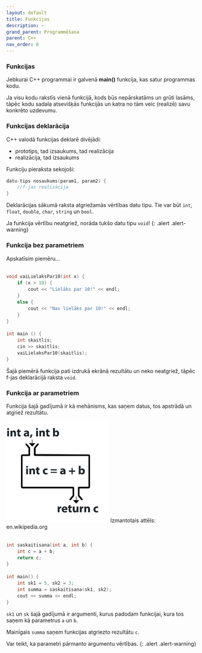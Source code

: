 ```yaml
---
layout: default
title: Funkcijas
description: ~
grand_parent: Programmēšana
parent: C++
nav_order: 6
---
```


### Funkcijas 

Jebkurai C++ programmai ir galvenā **main()** funkcija, kas satur programmas kodu.

Ja visu kodu rakstīs vienā funkcijā, kods būs nepārskatāms un grūti lasāms, tāpēc kodu sadala atsevišķās funkcijās un katra no tām veic (realizē) savu konkrēto uzdevumu.

### Funkcijas deklarācija

C++ valodā funkcijas deklarē divējādi:
* prototips, tad izsaukums, tad realizācija
* realizācija, tad izsaukums

Funkciju pieraksta sekojoši:

~~~cpp
datu-tips nosaukums(param1, param2) {
    //f-jas realizācija
}
~~~

Deklarācijas sākumā raksta atgriežamās vērtības datu tipu. Tie var būt `int`, `float`, `double`, `char`, `string` un `bool`.

Ja funkcija vērtību neatgriež, norāda tukšo datu tipu `void`!
{: .alert .alert-warning}

### Funkcija bez parametriem

Apskatīsim piemēru...

~~~cpp

void vaiLielaksPar10(int x) {
    if (x > 10) {
        cout << "Lielāks par 10!" << endl;
    }
    else {
        cout << "Nav lielāks par 10!" << endl;
    }
}

int main () {
    int skaitlis;
    cin >> skaitlis;
    vaiLielaksPar10(skaitlis);
}

~~~

Šajā piemērā funkcija pati izdrukā ekrānā rezultātu un neko neatgriež, tāpēc f-jas deklarācijā raksta `void`.

### Funkcija ar parametriem

Funkcija šajā gadījumā ir kā mehānisms, kas saņem datus, tos apstrādā un atgriež rezultātu.

![cpp_funkcija](/media/cpp_function.png)
Izmantotais attēls: en.wikipedia.org

~~~cpp

int saskaitisana(int a, int b) {
    int c = a + b;
    return c;
}

int main() {
    int sk1 = 5, sk2 = 3;
    int summa = saskaitisana(sk1, sk2);
    cout << summa << endl;
}

~~~

`sk1` un `sk` šajā gadījumā ir argumenti, kurus padodam funkcijai, kura tos saņem kā parametrus `a` un `b`.

Mainīgais `summa` saņem funkcijas atgriezto rezultātu `c`.

Var teikt, ka parametri pārmanto argumentu vērtības.
{: .alert .alert-warning}








